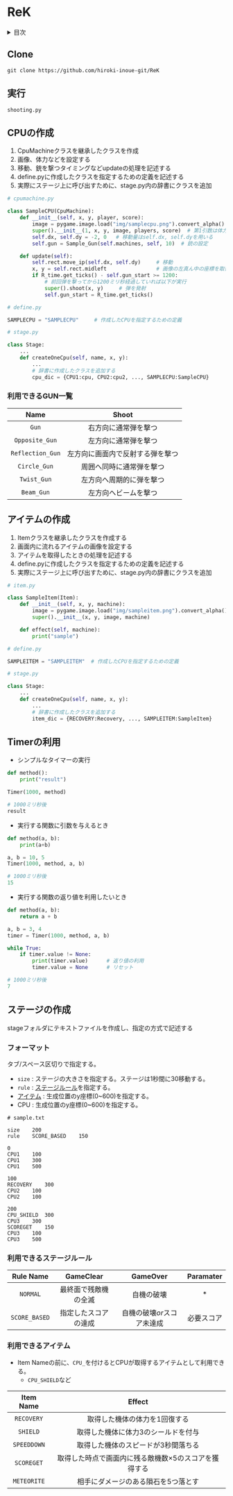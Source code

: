 # ReK

<details><summary>目次</summary><div>

- [Clone](#clone)
- [実行方法](#実行)
- [CPUを作成](#CPUの作成)
    - [GUN一覧](#利用できるGUN一覧)
- [アイテムの作成](#アイテムの作成)
- [Timer](#Timerの利用)
- [ステージを作成する](#ステージの作成)
- [アイテム一覧](#利用できるアイテム)

</div></details>


## Clone
`git clone https://github.com/hiroki-inoue-git/ReK`

## 実行
`shooting.py`
## CPUの作成
1. CpuMachineクラスを継承したクラスを作成
1. 画像、体力などを設定する
1. 移動、銃を撃つタイミングなどupdateの処理を記述する
1. define.pyに作成したクラスを指定するための定義を記述する
1. 実際にステージ上に呼び出すために、stage.py内の辞書にクラスを追加
```python
# cpumachine.py

class SampleCPU(CpuMachine):
    def __init__(self, x, y, player, score):
        image = pygame.image.load("img/samplecpu.png").convert_alpha()  # 画像のロード
        super().__init__(1, x, y, image, players, score)  # 第1引数は体力
        self.dx, self.dy = -2, 0   # 移動量はself.dx, self.dyを用いる
        self.gun = Sample_Gun(self.machines, self, 10)  # 銃の設定

    def update(self):
        self.rect.move_ip(self.dx, self.dy)     # 移動
        x, y = self.rect.midleft                # 画像の左真ん中の座標を取得
        if R_time.get_ticks() - self.gun_start >= 1200:
            # 前回弾を撃ってから1200ミリ秒経過していれば以下が実行
            super().shoot(x, y)     # 弾を発射
            self.gun_start = R_time.get_ticks()
```
```python
# define.py

SAMPLECPU = "SAMPLECPU"     # 作成したCPUを指定するための定義
```
```python
# stage.py

class Stage:
    ...
    def createOneCpu(self, name, x, y):
        ...
        # 辞書に作成したクラスを追加する
        cpu_dic = {CPU1:cpu, CPU2:cpu2, ..., SAMPLECPU:SampleCPU}
```

### 利用できるGUN一覧
|Name|Shoot|
|:-:|:-:|
|`Gun`|右方向に通常弾を撃つ|
|`Opposite_Gun`|左方向に通常弾を撃つ|
|`Reflection_Gun`|左方向に画面内で反射する弾を撃つ|
|`Circle_Gun`|周囲へ同時に通常弾を撃つ|
|`Twist_Gun`|左方向へ周期的に弾を撃つ|
|`Beam_Gun`|左方向へビームを撃つ|



## アイテムの作成
1. Itemクラスを継承したクラスを作成する
1. 画面内に流れるアイテムの画像を設定する
1. アイテムを取得したときの処理を記述する
1. define.pyに作成したクラスを指定するための定義を記述する
1. 実際にステージ上に呼び出すために、stage.py内の辞書にクラスを追加

```python
# item.py

class SampleItem(Item):
    def __init__(self, x, y, machine):
        image = pygame.image.load("img/sampleitem.png").convert_alpha()
        super().__init__(x, y, image, machine)

    def effect(self, machine):
        print("sample")
```

```python
# define.py

SAMPLEITEM = "SAMPLEITEM"  # 作成したCPUを指定するための定義
```

```python
# stage.py

class Stage:
    ...
    def createOneCpu(self, name, x, y):
        ...
        # 辞書に作成したクラスを追加する
        item_dic = {RECOVERY:Recovery, ..., SAMPLEITEM:SampleItem}
```


## Timerの利用

- シンプルなタイマーの実行

```python
def method():
    print("result")

Timer(1000, method)
```

```python
# 1000ミリ秒後
result
```

- 実行する関数に引数を与えるとき

```python
def method(a, b):
    print(a+b)

a, b = 10, 5
Timer(1000, method, a, b)
```

```python
# 1000ミリ秒後
15
```

- 実行する関数の返り値を利用したいとき
```python
def method(a, b):
    return a + b

a, b = 3, 4
timer = Timer(1000, method, a, b)

while True:
    if timer.value != None:
        print(timer.value)      # 返り値の利用
        timer.value = None      # リセット
```

```python
# 1000ミリ秒後
7
```


## ステージの作成
stageフォルダにテキストファイルを作成し、指定の方式で記述する
### フォーマット
タブ/スペース区切りで指定する。
- `size` : ステージの大きさを指定する。ステージは1秒間に30移動する。
- `rule` : [ステージルール](#利用できるステージルール)を指定する。
- [アイテム](#利用できるアイテム) : 生成位置のy座標(0~600)を指定する。
- CPU : 生成位置のy座標(0~600)を指定する。

```
# sample.txt

size    200
rule    SCORE_BASED    150

0
CPU1    100
CPU1    300
CPU1    500

100
RECOVERY    300
CPU2    100
CPU2    100

200
CPU_SHIELD  300
CPU3    300
SCOREGET    150
CPU3    100
CPU3    500
```

### 利用できるステージルール
|Rule Name|GameClear|GameOver|Paramater|
|:-:|:-:|:-:|:-:|
|`NORMAL`|最終面で残敵機の全滅|自機の破壊|*|
|`SCORE_BASED`|指定したスコアの達成|自機の破壊*or*スコア未達成|必要スコア|

### 利用できるアイテム
- Item Nameの前に、`CPU_`を付けるとCPUが取得するアイテムとして利用できる。
    - `CPU_SHIELD`など

|Item Name|Effect|
|:--:|:--:|
|`RECOVERY`|取得した機体の体力を1回復する|
|`SHIELD`|取得した機体に体力3のシールドを付与|
|`SPEEDDOWN`|取得した機体のスピードが3秒間落ちる|
|`SCOREGET`|取得した時点で画面内に残る敵機数×5のスコアを獲得する|
|`METEORITE`|相手にダメージのある隕石を5つ落とす|
